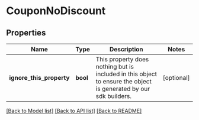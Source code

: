 # CouponNoDiscount

## Properties
Name | Type | Description | Notes
------------ | ------------- | ------------- | -------------
**ignore_this_property** | **bool** | This property does nothing but is included in this object to ensure the object is generated by our sdk builders. | [optional] 

[[Back to Model list]](../README.md#documentation-for-models) [[Back to API list]](../README.md#documentation-for-api-endpoints) [[Back to README]](../README.md)


